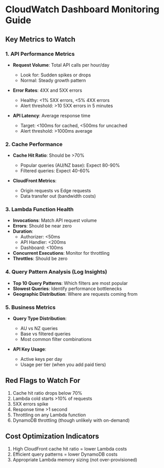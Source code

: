 # CloudWatch Dashboard Monitoring Guide

## Key Metrics to Watch

### 1. API Performance Metrics
- **Request Volume**: Total API calls per hour/day
  - Look for: Sudden spikes or drops
  - Normal: Steady growth pattern
  
- **Error Rates**: 4XX and 5XX errors
  - Healthy: <1% 5XX errors, <5% 4XX errors
  - Alert threshold: >10 5XX errors in 5 minutes

- **API Latency**: Average response time
  - Target: <100ms for cached, <500ms for uncached
  - Alert threshold: >1000ms average

### 2. Cache Performance
- **Cache Hit Ratio**: Should be >70%
  - Popular queries (AU/NZ base): Expect 80-90%
  - Filtered queries: Expect 40-60%
  
- **CloudFront Metrics**:
  - Origin requests vs Edge requests
  - Data transfer out (bandwidth costs)

### 3. Lambda Function Health
- **Invocations**: Match API request volume
- **Errors**: Should be near zero
- **Duration**: 
  - Authorizer: <50ms
  - API Handler: <200ms
  - Dashboard: <100ms
- **Concurrent Executions**: Monitor for throttling
- **Throttles**: Should be zero

### 4. Query Pattern Analysis (Log Insights)
- **Top 10 Query Patterns**: Which filters are most popular
- **Slowest Queries**: Identify performance bottlenecks
- **Geographic Distribution**: Where are requests coming from

### 5. Business Metrics
- **Query Type Distribution**:
  - AU vs NZ queries
  - Base vs filtered queries
  - Most common filter combinations
  
- **API Key Usage**:
  - Active keys per day
  - Usage per tier (when you add paid tiers)

## Red Flags to Watch For
1. Cache hit ratio drops below 70%
2. Lambda cold starts >10% of requests
3. 5XX errors spike
4. Response time >1 second
5. Throttling on any Lambda function
6. DynamoDB throttling (though unlikely with on-demand)

## Cost Optimization Indicators
1. High CloudFront cache hit ratio = lower Lambda costs
2. Efficient query patterns = lower DynamoDB costs
3. Appropriate Lambda memory sizing (not over-provisioned)